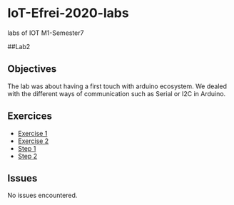 # IoT-Efrei-2020-labs
labs of IOT M1-Semester7

##Lab2

## Objectives

The lab was about having a first touch with arduino ecosystem.
We dealed with the different ways of communication such as Serial or I2C in Arduino.

## Exercices

* [Exercise 1](https://github.com/SlyAdrian/IoT-Efrei-2020-labs/tree/main/lab2/report/ex1)
* [Exercise 2](https://github.com/SlyAdrian/IoT-Efrei-2020-labs/tree/main/lab2/report/ex2)
* [Step 1](https://github.com/SlyAdrian/IoT-Efrei-2020-labs/tree/main/lab2/report/step1)
* [Step 2](https://github.com/SlyAdrian/IoT-Efrei-2020-labs/tree/main/lab2/report/step2)


## Issues
No issues encountered.
